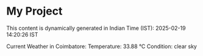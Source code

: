 # My Project

This content is dynamically generated in Indian Time (IST): 2025-02-19 14:20:26 IST


Current Weather in Coimbatore:
Temperature: 33.88 °C
Condition: clear sky
